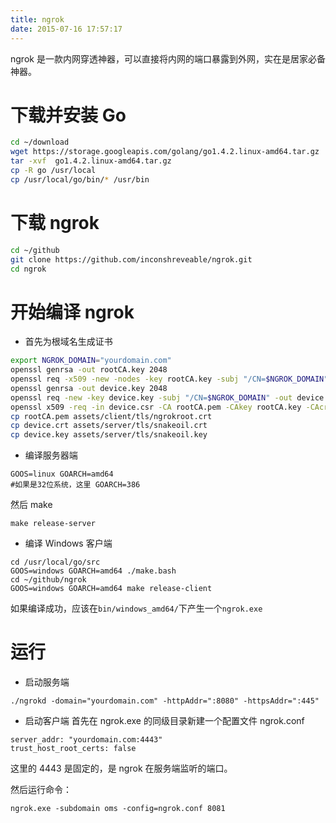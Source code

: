 ```yaml
---
title: ngrok
date: 2015-07-16 17:57:17
---
```


ngrok 是一款内网穿透神器，可以直接将内网的端口暴露到外网，实在是居家必备神器。

<!-- more -->

# 下载并安装 Go

```bash
cd ~/download
wget https://storage.googleapis.com/golang/go1.4.2.linux-amd64.tar.gz
tar -xvf  go1.4.2.linux-amd64.tar.gz
cp -R go /usr/local
cp /usr/local/go/bin/* /usr/bin
```

# 下载 ngrok

```bash
cd ~/github
git clone https://github.com/inconshreveable/ngrok.git
cd ngrok
```

# 开始编译 ngrok

- 首先为根域名生成证书

```bash
export NGROK_DOMAIN="yourdomain.com"
openssl genrsa -out rootCA.key 2048
openssl req -x509 -new -nodes -key rootCA.key -subj "/CN=$NGROK_DOMAIN" -days 5000 -out rootCA.pem
openssl genrsa -out device.key 2048
openssl req -new -key device.key -subj "/CN=$NGROK_DOMAIN" -out device.csr
openssl x509 -req -in device.csr -CA rootCA.pem -CAkey rootCA.key -CAcreateserial -out device.crt -days 5000
cp rootCA.pem assets/client/tls/ngrokroot.crt
cp device.crt assets/server/tls/snakeoil.crt
cp device.key assets/server/tls/snakeoil.key
```

- 编译服务器端

```
GOOS=linux GOARCH=amd64
#如果是32位系统，这里 GOARCH=386
```

然后 make

```
make release-server
```

- 编译 Windows 客户端

```
cd /usr/local/go/src
GOOS=windows GOARCH=amd64 ./make.bash
cd ~/github/ngrok
GOOS=windows GOARCH=amd64 make release-client
```

如果编译成功，应该在`bin/windows_amd64/`下产生一个`ngrok.exe`

# 运行

- 启动服务端

```
./ngrokd -domain="yourdomain.com" -httpAddr=":8080" -httpsAddr=":445"
```

- 启动客户端
  首先在 ngrok.exe 的同级目录新建一个配置文件 ngrok.conf

```
server_addr: "yourdomain.com:4443"
trust_host_root_certs: false
```

这里的 4443 是固定的，是 ngrok 在服务端监听的端口。

然后运行命令：

```
ngrok.exe -subdomain oms -config=ngrok.conf 8081
```
